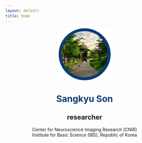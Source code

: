 ```yaml
---
layout: default
title: Home
---
```

<center><img src="./data/cover.png" width="35%" height="35%"></center>

# <center> <span style="color:rgb(10,59,118)"> Sangkyu Son </span></center> 
## <center> researcher</center> 
<center> 
  Center for Neuroscience Imaging Research (CNIR) <br>
  Institute for Basic Science (IBS), Republic of Korea <br>
  
  
</center>
